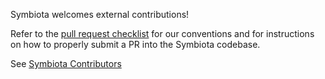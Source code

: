 Symbiota welcomes external contributions!

Refer to the [pull request checklist](https://github.com/BioKIC/Symbiota/blob/master/docs/pull_request_template.md) for our conventions and for instructions on how to properly submit a PR into the Symbiota codebase.

See [Symbiota Contributors](https://github.com/BioKIC/Symbiota-light/graphs/contributors)

